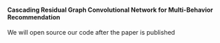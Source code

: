 #### Cascading Residual Graph Convolutional Network for Multi-Behavior Recommendation


We will open source our code after the paper is published